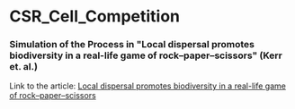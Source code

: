 # CSR_Cell_Competition

### Simulation of the Process in "Local dispersal promotes biodiversity in a real-life game of rock–paper–scissors" (Kerr et. al.)

Link to the article: [Local dispersal promotes biodiversity in a real-life game of rock–paper–scissors](https://www.nature.com/articles/nature00823)
